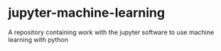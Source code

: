 # jupyter-machine-learning
A repository containing work with the jupyter software to use machine learning with python
